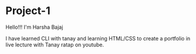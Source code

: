 # Project-1
 Hello!!! I'm Harsha Bajaj

 I have learned CLI with tanay and learning HTML/CSS to create a portfolio in live lecture with Tanay ratap on youtube.

 
  
